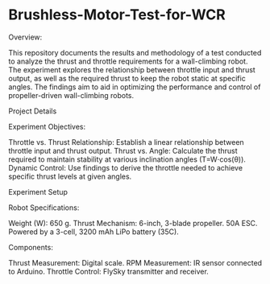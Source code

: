 # Brushless-Motor-Test-for-WCR

Overview:

This repository documents the results and methodology of a test conducted to analyze the thrust and throttle requirements for a wall-climbing robot. 
The experiment explores the relationship between throttle input and thrust output, as well as the required thrust to keep the robot static at specific angles. 
The findings aim to aid in optimizing the performance and control of propeller-driven wall-climbing robots.

Project Details

Experiment Objectives:

Throttle vs. Thrust Relationship: Establish a linear relationship between throttle input and thrust output.
Thrust vs. Angle: Calculate the thrust required to maintain stability at various inclination angles (T=W⋅cos(θ)).
Dynamic Control: Use findings to derive the throttle needed to achieve specific thrust levels at given angles.

Experiment Setup

Robot Specifications:

Weight (W): 650 g.
Thrust Mechanism:
6-inch, 3-blade propeller.
50A ESC.
Powered by a 3-cell, 3200 mAh LiPo battery (35C).

Components:

Thrust Measurement: Digital scale.
RPM Measurement: IR sensor connected to Arduino.
Throttle Control: FlySky transmitter and receiver.

